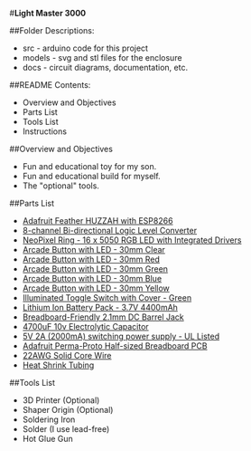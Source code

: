 #**Light Master 3000**

##Folder Descriptions:

*	src - arduino code for this project
*	models - svg and stl files for the enclosure
*	docs - circuit diagrams, documentation, etc.

##README Contents:

*	Overview and Objectives
*	Parts List
*	Tools List
*	Instructions

##Overview and Objectives

*	Fun and educational toy for my son.
*	Fun and educational build for myself.
*	The "optional" tools.

##Parts List

*	[Adafruit Feather HUZZAH with ESP8266](https://www.adafruit.com/product/2821)
*	[8-channel Bi-directional Logic Level Converter](https://www.adafruit.com/product/395)
*	[NeoPixel Ring - 16 x 5050 RGB LED with Integrated Drivers](https://www.adafruit.com/product/1463)
*	[Arcade Button with LED - 30mm Clear](https://www.adafruit.com/product/3491)
*	[Arcade Button with LED - 30mm Red](https://www.adafruit.com/product/3489)
*	[Arcade Button with LED - 30mm Green](https://www.adafruit.com/product/3487)
*	[Arcade Button with LED - 30mm Blue](https://www.adafruit.com/product/3490)
*	[Arcade Button with LED - 30mm Yellow](https://www.adafruit.com/product/3488)
*	[Illuminated Toggle Switch with Cover - Green](https://www.adafruit.com/product/3307)
*	[Lithium Ion Battery Pack - 3.7V 4400mAh](https://www.adafruit.com/product/354)
*	[Breadboard-Friendly 2.1mm DC Barrel Jack](https://www.adafruit.com/product/373)
*	[4700uF 10v Electrolytic Capacitor](https://www.adafruit.com/product/1589)
*	[5V 2A \(2000mA\) switching power supply - UL Listed](https://www.adafruit.com/product/276)
*	[Adafruit Perma-Proto Half-sized Breadboard PCB](https://www.adafruit.com/product/1609)
*	[22AWG Solid Core Wire](https://www.adafruit.com/product/3174)
*	[Heat Shrink Tubing](https://www.microcenter.com/product/391381/black-assorted-sizes-6-heat-shrink-tubing-assortment)

##Tools List

*	3D Printer \(Optional\)
*	Shaper Origin \(Optional\)
*	Soldering Iron
*	Solder \(I use lead-free\)
*	Hot Glue Gun
